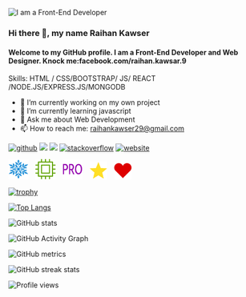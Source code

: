 
![I am a Front-End Developer](https://i.ibb.co/6rcZFMC/Raihan-kawser.png)
### Hi there 👋, my name Raihan Kawser
#### Welcome to my GitHub profile. I am a Front-End Developer and Web Designer. Knock me:facebook.com/raihan.kawsar.9


Skills: HTML / CSS/BOOTSTRAP/ JS/ REACT /NODE.JS/EXPRESS.JS/MONGODB

- 🔭 I’m currently working on  my own project 
- 🌱 I’m currently learning javascript 
- 💬 Ask me about Web Development 
- 📫 How to reach me: raihankawser29@gmail.com 

[<img src='https://i.ibb.co/WPpNMXy/in-1-removebg-preview.png' alt='github' height='75'>](https://github.com/rkawser)  [<img src='https://i.ibb.co/C5rDL1P/in-removebg-preview.png ' height='80'>](https://www.linkedin.com/in/raihan-kawser/)  [<img src='https://i.ibb.co/dmnMhn3/51615208019svqsspmeg7.png' height='75'>](https://www.facebook.com/raihan.kawsar.9)  [<img src='https://i.ibb.co/cN7bsZ5/images-removebg-preview.png' alt='stackoverflow' height='75'>](https://stackoverflow.com/users/raihan-kawser)  [<img src='https://i.ibb.co/fCRXTVv/images-removebg-preview-1.png' alt='website' height='75'>](https://angry-mclean-9918f0.netlify.app/)  

<a href='https://archiveprogram.github.com/'><img src='https://raw.githubusercontent.com/acervenky/animated-github-badges/master/assets/acbadge.gif' width='40' height='40'></a> <a href='https://docs.github.com/en/developers'><img src='https://raw.githubusercontent.com/acervenky/animated-github-badges/master/assets/devbadge.gif' width='40' height='40'></a> <a href='https://github.com/pricing'><img src='https://raw.githubusercontent.com/acervenky/animated-github-badges/master/assets/pro.gif' width='40' height='40'></a> <a href='https://stars.github.com/'><img src='https://raw.githubusercontent.com/acervenky/animated-github-badges/master/assets/starbadge.gif' width='35' height='35'></a> <a href='https://docs.github.com/en/github/supporting-the-open-source-community-with-github-sponsors'><img src='https://raw.githubusercontent.com/acervenky/animated-github-badges/master/assets/sponsorbadge.gif' width='35' height='35'></a> 

[![trophy](https://github-profile-trophy.vercel.app/?username=rkawser)](https://github.com/ryo-ma/github-profile-trophy)

[![Top Langs](https://github-readme-stats.vercel.app/api/top-langs/?username=rkawser)](https://github.com/anuraghazra/github-readme-stats)

![GitHub stats](https://github-readme-stats.vercel.app/api?username=rkawser&show_icons=true)  

![GitHub Activity Graph](https://activity-graph.herokuapp.com/graph?username=rkawser)  

![GitHub metrics](https://metrics.lecoq.io/rkawser)  

![GitHub streak stats](https://github-readme-streak-stats.herokuapp.com/?user=rkawser)  

![Profile views](https://gpvc.arturio.dev/rkawser)  
